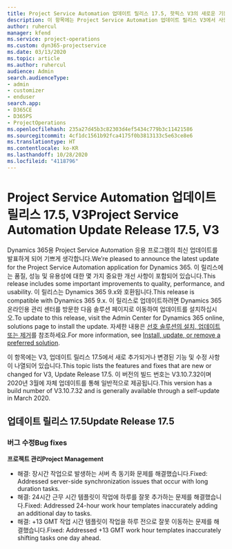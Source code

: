 ```yaml
---
title: Project Service Automation 업데이트 릴리스 17.5, 핫픽스 V3의 새로운 기능 또는 변경된 기능
description: 이 항목에는 Project Service Automation 업데이트 릴리스 V3에서 사용할 수 있는 기능 및 수정 사항이 나열되어 있습니다.
author: ruhercul
manager: kfend
ms.service: project-operations
ms.custom: dyn365-projectservice
ms.date: 03/13/2020
ms.topic: article
ms.author: ruhercul
audience: Admin
search.audienceType:
- admin
- customizer
- enduser
search.app:
- D365CE
- D365PS
- ProjectOperations
ms.openlocfilehash: 235a27d45b3c82303d4ef5434c779b3c11421586
ms.sourcegitcommit: 4cf1dc1561b92fca4175f0b3813133c5e63ce8e6
ms.translationtype: HT
ms.contentlocale: ko-KR
ms.lasthandoff: 10/28/2020
ms.locfileid: "4118796"
---
```

# <a name="project-service-automation-update-release-175-v3"></a><span data-ttu-id="8d208-103">Project Service Automation 업데이트 릴리스 17.5, V3</span><span class="sxs-lookup"><span data-stu-id="8d208-103">Project Service Automation Update Release 17.5, V3</span></span>

<span data-ttu-id="8d208-104">Dynamics 365용 Project Service Automation 응용 프로그램의 최신 업데이트를 발표하게 되어 기쁘게 생각합니다.</span><span class="sxs-lookup"><span data-stu-id="8d208-104">We’re pleased to announce the latest update for the Project Service Automation application for Dynamics 365.</span></span> <span data-ttu-id="8d208-105">이 릴리스에는 품질, 성능 및 유용성에 대한 몇 가지 중요한 개선 사항이 포함되어 있습니다.</span><span class="sxs-lookup"><span data-stu-id="8d208-105">This release includes some important improvements to quality, performance, and usability.</span></span>  <span data-ttu-id="8d208-106">이 릴리스는 Dynamics 365 9.x와 호환됩니다.</span><span class="sxs-lookup"><span data-stu-id="8d208-106">This release is compatible with Dynamics 365 9.x.</span></span> <span data-ttu-id="8d208-107">이 릴리스로 업데이트하려면 Dynamics 365 온라인용 관리 센터를 방문한 다음 솔루션 페이지로 이동하여 업데이트를 설치하십시오.</span><span class="sxs-lookup"><span data-stu-id="8d208-107">To update to this release, visit the Admin Center for Dynamics 365 online, solutions page to install the update.</span></span> <span data-ttu-id="8d208-108">자세한 내용은 [선호 솔루션의 설치, 업데이트 또는 제거](https://docs.microsoft.com/power-platform/admin/install-remove-preferred-solution)를 참조하세요.</span><span class="sxs-lookup"><span data-stu-id="8d208-108">For more information, see [Install, update, or remove a preferred solution](https://docs.microsoft.com/power-platform/admin/install-remove-preferred-solution).</span></span>

<span data-ttu-id="8d208-109">이 항목에는 V3, 업데이트 릴리스 17.5에서 새로 추가되거나 변경된 기능 및 수정 사항이 나열되어 있습니다.</span><span class="sxs-lookup"><span data-stu-id="8d208-109">This topic lists the features and fixes that are new or changed for V3, Update Release 17.5.</span></span> <span data-ttu-id="8d208-110">이 버전의 빌드 번호는 V3.10.7.32이며 2020년 3월에 자체 업데이트를 통해 일반적으로 제공됩니다.</span><span class="sxs-lookup"><span data-stu-id="8d208-110">This version has a build number of V3.10.7.32 and is generally available through a self-update in March 2020.</span></span>


## <a name="update-release-175"></a><span data-ttu-id="8d208-111">업데이트 릴리스 17.5</span><span class="sxs-lookup"><span data-stu-id="8d208-111">Update Release 17.5</span></span>

### <a name="bug-fixes"></a><span data-ttu-id="8d208-112">버그 수정</span><span class="sxs-lookup"><span data-stu-id="8d208-112">Bug fixes</span></span>


<span data-ttu-id="8d208-113">**프로젝트 관리**</span><span class="sxs-lookup"><span data-stu-id="8d208-113">**Project Management**</span></span>

- <span data-ttu-id="8d208-114">해결: 장시간 작업으로 발생하는 서버 측 동기화 문제를 해결했습니다.</span><span class="sxs-lookup"><span data-stu-id="8d208-114">Fixed: Addressed server-side synchronization issues that occur with long duration tasks.</span></span>
- <span data-ttu-id="8d208-115">해결: 24시간 근무 시간 템플릿이 작업에 하루를 잘못 추가하는 문제를 해결했습니다.</span><span class="sxs-lookup"><span data-stu-id="8d208-115">Fixed: Addressed 24-hour work hour templates inaccurately adding an additional day to tasks.</span></span>
- <span data-ttu-id="8d208-116">해결: +13 GMT 작업 시간 템플릿이 작업을 하루 전으로 잘못 이동하는 문제를 해결했습니다.</span><span class="sxs-lookup"><span data-stu-id="8d208-116">Fixed: Addressed +13 GMT work hour templates inaccurately shifting tasks one day ahead.</span></span>


